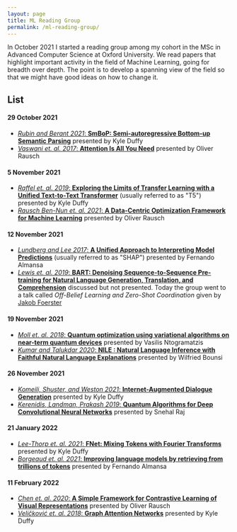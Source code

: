 ```yaml
---
layout: page
title: ML Reading Group
permalink: /ml-reading-group/
---
```


In October 2021 I started a reading group among my cohort in the MSc in Advanced Computer Science at Oxford University. We read papers that highlight important activity in the field of Machine Learning, going for breadth over depth. The point is to develop a spanning view of the field so that we might have good ideas on how to change it.

## List

#### 29 October 2021
* [_Rubin and Berant 2021_: **SmBoP: Semi-autoregressive Bottom-up Semantic Parsing**][SmBoP] presented by Kyle Duffy
* [_Vaswani et. al. 2017_: **Attention Is All You Need**][transformers] presented by Oliver Rausch

#### 5 November 2021
* [_Raffel et. al. 2019_: **Exploring the Limits of Transfer Learning with a Unified Text-to-Text Transformer**][T5] (usually referred to as "T5") presented by Kyle Duffy
* [_Rausch Ben-Nun et. al. 2021_: **A Data-Centric Optimization Framework for Machine Learning**][data-centric-optimization] presented by Oliver Rausch

#### 12 November 2021
* [_Lundberg and Lee 2017_: **A Unified Approach to Interpreting Model Predictions**][SHAP] (usually referred to as "SHAP") presented by Fernando Almansa
* [_Lewis et. al. 2019_: **BART: Denoising Sequence-to-Sequence Pre-training for Natural Language Generation, Translation, and Comprehension**][BART] discussed but not presented. Today the group went to a talk called _Off-Belief Learning and Zero-Shot Coordination_ given by [Jakob Foerster][foerster]

#### 19 November 2021
* [_Moll et. al. 2018_: **Quantum optimization using variational algorithms on near-term quantum devices**][quantum-optim] presented by Vasilis Ntogramatzis
* [_Kumar and Talukdar 2020_: **NILE : Natural Language Inference with Faithful Natural Language Explanations**][NILE] presented by Wilfried Bounsi

#### 26 November 2021
* [_Komeili, Shuster, and Weston 2021_: **Internet-Augmented Dialogue Generation**][dialogue-gen] presented by Kyle Duffy
* [_Kerenidis, Landman, Prakash 2019_: **Quantum Algorithms for Deep Convolutional Neural Networks**][quantum-cnn] presented by Snehal Raj

#### 21 January 2022
* [_Lee-Thorp et. al. 2021_: **FNet: Mixing Tokens with Fourier Transforms**][fnets] presented by Kyle Duffy
* [_Borgeaud et. al. 2021_: **Improving language models by retrieving from trillions of tokens**][retro] presented by Fernando Almansa

#### 11 February 2022
* [_Chen et. al. 2020_: **A Simple Framework for Contrastive Learning of Visual Representations**][SimCLR] presented by Oliver Rausch
* [_Veličković et. al. 2018_: **Graph Attention Networks**][GAT] presented by Kyle Duffy



[SmBoP]: https://arxiv.org/abs/2010.12412
[transformers]: https://arxiv.org/abs/1706.03762
[T5]: https://arxiv.org/abs/1910.10683
[data-centric-optimization]: https://arxiv.org/abs/2110.10802
[SHAP]: https://arxiv.org/abs/1705.07874
[BART]: https://arxiv.org/abs/1910.13461
[quantum-optim]: https://iopscience.iop.org/article/10.1088/2058-9565/aab822
[NILE]: https://aclanthology.org/2020.acl-main.771/
[dialogue-gen]: https://arxiv.org/abs/2107.07566
[quantum-cnn]: https://arxiv.org/abs/1911.01117
[fnets]: https://arxiv.org/abs/2105.03824
[retro]: https://arxiv.org/abs/2112.04426
[SimCLR]: https://arxiv.org/abs/2002.05709
[GAT]: https://arxiv.org/abs/1710.10903

[foerster]: https://www.jakobfoerster.com/
